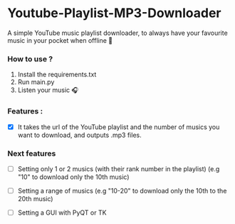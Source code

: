 # Youtube-Playlist-MP3-Downloader

A simple YouTube music playlist downloader, to always have your favourite music in your pocket when offline 📵

### How to use ?

1. Install the requirements.txt 
2. Run main.py
3. Listen your music 🎧

### Features :

- [x] It takes the url of the YouTube playlist and the number of musics you want to download, and outputs .mp3 files.

### Next features

- [ ] Setting only 1 or 2 musics (with their rank number in the playlist) (e.g "10" to download only the 10th music)

- [ ] Setting a range of musics (e.g "10-20" to download only the 10th to the 20th music)

- [ ] Setting a GUI with PyQT or TK